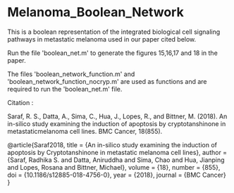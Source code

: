 # Melanoma_Boolean_Network
This is a boolean representation of the integrated biological cell signaling pathways in metastatic melanoma used in our paper cited below.

Run the file 'boolean_net.m' to generate the figures 15,16,17 and 18 in the paper. 

The files 'boolean_network_function.m' and 'boolean_network_function_nocryp.m' are used as functions and are required to run the 'boolean_net.m' file. 

Citation :

Saraf, R. S., Datta, A., Sima, C., Hua, J., Lopes, R., and Bittner, M. (2018).  An in-silico study examining the induction of apoptosis by cryptotanshinone in metastaticmelanoma cell lines. BMC Cancer, 18(855).

@article{Saraf2018,
title = {An in-silico study examining the induction of apoptosis by Cryptotanshinone in metastatic melanoma cell lines},
author = {Saraf, Radhika S. and Datta, Aniruddha and Sima, Chao and Hua, Jianping and Lopes, Rosana and Bittner, Michael},
volume = {18},
number = {855},
doi = {10.1186/s12885-018-4756-0},
year = {2018},
journal = {BMC Cancer}
}
